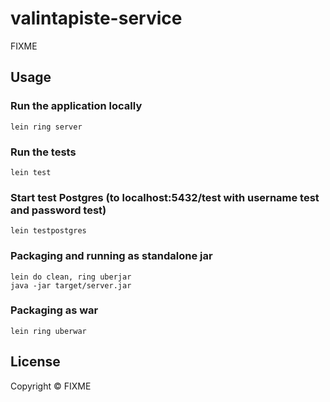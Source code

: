 # valintapiste-service

FIXME

## Usage

### Run the application locally

`lein ring server`

### Run the tests

`lein test`

### Start test Postgres (to localhost:5432/test with username test and password test)

`lein testpostgres`

### Packaging and running as standalone jar

```
lein do clean, ring uberjar
java -jar target/server.jar
```

### Packaging as war

`lein ring uberwar`

## License

Copyright ©  FIXME
